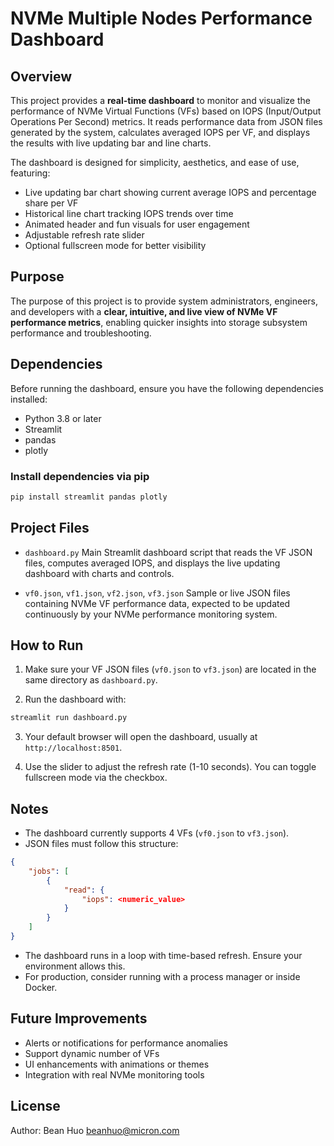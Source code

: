 
# NVMe Multiple Nodes Performance Dashboard

## Overview

This project provides a **real-time dashboard** to monitor and visualize the performance of NVMe Virtual Functions (VFs) based on IOPS (Input/Output Operations Per Second) metrics. It reads performance data from JSON files generated by the system, calculates averaged IOPS per VF, and displays the results with live updating bar and line charts.

The dashboard is designed for simplicity, aesthetics, and ease of use, featuring:

- Live updating bar chart showing current average IOPS and percentage share per VF  
- Historical line chart tracking IOPS trends over time  
- Animated header and fun visuals for user engagement  
- Adjustable refresh rate slider  
- Optional fullscreen mode for better visibility  

## Purpose

The purpose of this project is to provide system administrators, engineers, and developers with a **clear, intuitive, and live view of NVMe VF performance metrics**, enabling quicker insights into storage subsystem performance and troubleshooting.

## Dependencies

Before running the dashboard, ensure you have the following dependencies installed:

- Python 3.8 or later  
- Streamlit  
- pandas  
- plotly  

### Install dependencies via pip

```bash
pip install streamlit pandas plotly
````

## Project Files

* `dashboard.py`
  Main Streamlit dashboard script that reads the VF JSON files, computes averaged IOPS, and displays the live updating dashboard with charts and controls.

* `vf0.json`, `vf1.json`, `vf2.json`, `vf3.json`
  Sample or live JSON files containing NVMe VF performance data, expected to be updated continuously by your NVMe performance monitoring system.

## How to Run

1. Make sure your VF JSON files (`vf0.json` to `vf3.json`) are located in the same directory as `dashboard.py`.

2. Run the dashboard with:

```bash
streamlit run dashboard.py
```

3. Your default browser will open the dashboard, usually at `http://localhost:8501`.

4. Use the slider to adjust the refresh rate (1-10 seconds).
   You can toggle fullscreen mode via the checkbox.

## Notes

* The dashboard currently supports 4 VFs (`vf0.json` to `vf3.json`).
* JSON files must follow this structure:

```json
{
    "jobs": [
        {
            "read": {
                "iops": <numeric_value>
            }
        }
    ]
}
```

* The dashboard runs in a loop with time-based refresh. Ensure your environment allows this.
* For production, consider running with a process manager or inside Docker.

## Future Improvements

* Alerts or notifications for performance anomalies
* Support dynamic number of VFs
* UI enhancements with animations or themes
* Integration with real NVMe monitoring tools

## License
Author: Bean Huo <beanhuo@micron.com>


